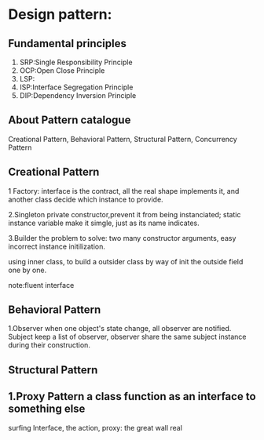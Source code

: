 # Design pattern:
## Fundamental principles
1. SRP:Single Responsibility Principle
2. OCP:Open Close Principle
3. LSP:
4. ISP:Interface Segregation Principle
5. DIP:Dependency Inversion Principle

## About Pattern catalogue
Creational Pattern, Behavioral Pattern, Structural Pattern, Concurrency Pattern

## Creational Pattern
1 Factory:
interface is the contract,
all the real shape implements it,
and another class decide which instance to provide.

2.Singleton
private constructor,prevent it from being instanciated;
static instance variable make it simgle, just as its name indicates.

3.Builder
the problem to solve:
two many constructor arguments, easy incorrect instance initilization.

using inner class, to build a outsider class by way of init the outside field one by one.

note:fluent interface

## Behavioral Pattern
1.Observer
when one object's state change, all observer are notified.
Subject keep a list of observer,
observer share the same subject instance during their construction.

## Structural Pattern
1.Proxy Pattern
a class function as an interface to something else
----------------------------
surfing Interface, the action, proxy: the great wall
real
